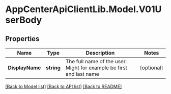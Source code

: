 # AppCenterApiClientLib.Model.V01UserBody
## Properties

Name | Type | Description | Notes
------------ | ------------- | ------------- | -------------
**DisplayName** | **string** | The full name of the user. Might for example be first and last name | [optional] 

[[Back to Model list]](../README.md#documentation-for-models) [[Back to API list]](../README.md#documentation-for-api-endpoints) [[Back to README]](../README.md)

